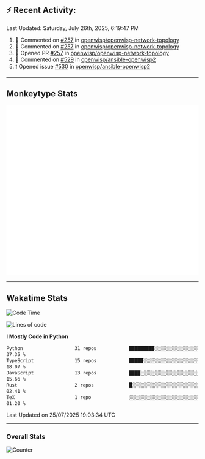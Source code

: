 ## :zap: Recent Activity:
<!--RECENT_ACTIVITY:last_update-->
Last Updated: Saturday, July 26th, 2025, 6:19:47 PM
<!--RECENT_ACTIVITY:last_update_end-->
<!--RECENT_ACTIVITY:start-->
1. 💬 Commented on [#257](https://github.com/openwisp/openwisp-network-topology/pull/257#issuecomment-3114349367) in [openwisp/openwisp-network-topology](https://github.com/openwisp/openwisp-network-topology)<br>
2. 💬 Commented on [#257](https://github.com/openwisp/openwisp-network-topology/pull/257#discussion_r2229154185) in [openwisp/openwisp-network-topology](https://github.com/openwisp/openwisp-network-topology)<br>
3. 💪 Opened PR [#257](https://github.com/openwisp/openwisp-network-topology/pull/257) in [openwisp/openwisp-network-topology](https://github.com/openwisp/openwisp-network-topology)<br>
4. 💬 Commented on [#529](https://github.com/openwisp/ansible-openwisp2/pull/529#discussion_r2223388402) in [openwisp/ansible-openwisp2](https://github.com/openwisp/ansible-openwisp2)<br>
5. ❗️ Opened issue [#530](https://github.com/openwisp/ansible-openwisp2/issues/530) in [openwisp/ansible-openwisp2](https://github.com/openwisp/ansible-openwisp2)<br>
<!--RECENT_ACTIVITY:end-->

---

## Monkeytype Stats
<a href="https://monkeytype.com/profile/dhanus">
  <img src="https://raw.githubusercontent.com/Dhanus3133/Dhanus3133/monkeytype/monkeytype-lb.svg" alt="Monkeytype Profile" />
</a>

---

## Wakatime Stats
<!--START_SECTION:waka-->
![Code Time](http://img.shields.io/badge/Code%20Time-2%2C870%20hrs%2048%20mins-blue)

![Lines of code](https://img.shields.io/badge/From%20Hello%20World%20I%27ve%20Written-4.8%20million%20lines%20of%20code-blue)

**I Mostly Code in Python** 

```text
Python                   31 repos            █████████░░░░░░░░░░░░░░░░   37.35 % 
TypeScript               15 repos            █████░░░░░░░░░░░░░░░░░░░░   18.07 % 
JavaScript               13 repos            ████░░░░░░░░░░░░░░░░░░░░░   15.66 % 
Rust                     2 repos             █░░░░░░░░░░░░░░░░░░░░░░░░   02.41 % 
TeX                      1 repo              ░░░░░░░░░░░░░░░░░░░░░░░░░   01.20 % 
```




 Last Updated on 25/07/2025 19:03:34 UTC
<!--END_SECTION:waka-->
---

### Overall Stats

<img src="https://moe-counter.glitch.me/get/@Dhanus3133?theme=asoul" alt="Counter" />
